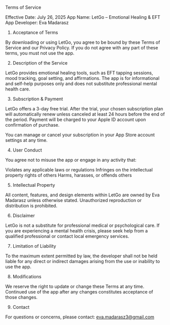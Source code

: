 Terms of Service

Effective Date: July 26, 2025
App Name: LetGo – Emotional Healing & EFT App
Developer: Eva Madarasz

1. Acceptance of Terms

By downloading or using LetGo, you agree to be bound by these Terms of Service and our Privacy Policy. If you do not agree with any part of these terms, you must not use the app.

2. Description of the Service

LetGo provides emotional healing tools, such as EFT tapping sessions, mood tracking, goal setting, and affirmations. The app is for informational and self-help purposes only and does not substitute professional mental health care.

3. Subscription & Payment

LetGo offers a 3-day free trial. After the trial, your chosen subscription plan will automatically renew unless canceled at least 24 hours before the end of the period. Payment will be charged to your Apple ID account upon confirmation of purchase.

You can manage or cancel your subscription in your App Store account settings at any time.

4. User Conduct

You agree not to misuse the app or engage in any activity that:

Violates any applicable laws or regulations
Infringes on the intellectual property rights of others
Harms, harasses, or offends others

5. Intellectual Property

All content, features, and design elements within LetGo are owned by Eva Madarasz unless otherwise stated. Unauthorized reproduction or distribution is prohibited.

6. Disclaimer

LetGo is not a substitute for professional medical or psychological care. If you are experiencing a mental health crisis, please seek help from a qualified professional or contact local emergency services.

7. Limitation of Liability

To the maximum extent permitted by law, the developer shall not be held liable for any direct or indirect damages arising from the use or inability to use the app.

8. Modifications

We reserve the right to update or change these Terms at any time. Continued use of the app after any changes constitutes acceptance of those changes.

9. Contact

For questions or concerns, please contact:
eva.madarasz3@gmail.com
